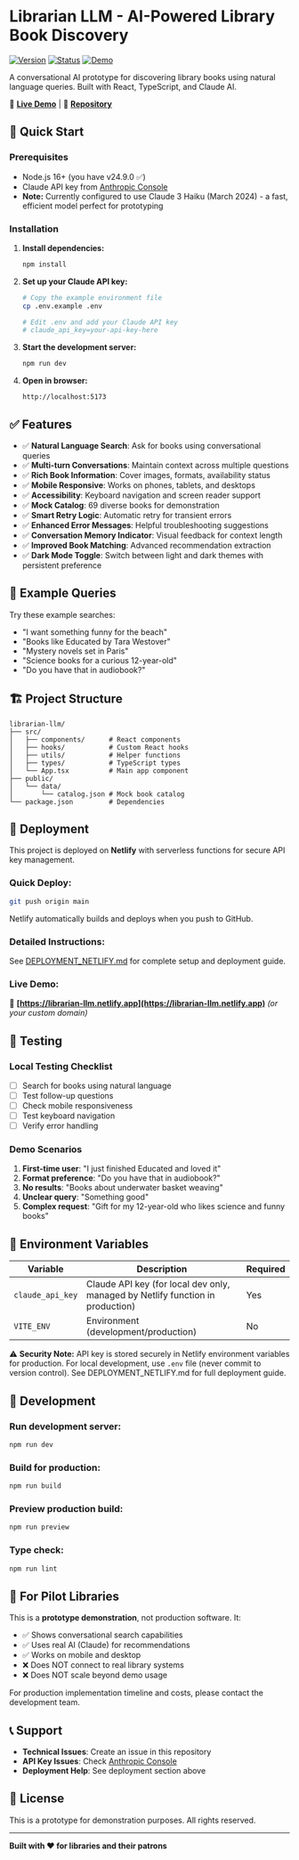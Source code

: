 # Librarian LLM - AI-Powered Library Book Discovery

[![Version](https://img.shields.io/badge/version-1.0.0-blue)](https://github.com/assembly-labs/drew-garraway-consulting/tree/main/librarian-llm)
[![Status](https://img.shields.io/badge/status-production%20ready-green)](https://drewgarraway.com/librarian-llm/)
[![Demo](https://img.shields.io/badge/demo-live-orange)](https://drewgarraway.com/librarian-llm/)

A conversational AI prototype for discovering library books using natural language queries. Built with React, TypeScript, and Claude AI.

🔗 **[Live Demo](https://drewgarraway.com/librarian-llm/)** | 📂 **[Repository](https://github.com/assembly-labs/drew-garraway-consulting/tree/main/librarian-llm)**

## 🚀 Quick Start

### Prerequisites

- Node.js 16+ (you have v24.9.0 ✅)
- Claude API key from [Anthropic Console](https://console.anthropic.com/)
- **Note:** Currently configured to use Claude 3 Haiku (March 2024) - a fast, efficient model perfect for prototyping

### Installation

1. **Install dependencies:**
   ```bash
   npm install
   ```

2. **Set up your Claude API key:**
   ```bash
   # Copy the example environment file
   cp .env.example .env

   # Edit .env and add your Claude API key
   # claude_api_key=your-api-key-here
   ```

3. **Start the development server:**
   ```bash
   npm run dev
   ```

4. **Open in browser:**
   ```
   http://localhost:5173
   ```

## ✅ Features

- ✅ **Natural Language Search**: Ask for books using conversational queries
- ✅ **Multi-turn Conversations**: Maintain context across multiple questions
- ✅ **Rich Book Information**: Cover images, formats, availability status
- ✅ **Mobile Responsive**: Works on phones, tablets, and desktops
- ✅ **Accessibility**: Keyboard navigation and screen reader support
- ✅ **Mock Catalog**: 69 diverse books for demonstration
- ✅ **Smart Retry Logic**: Automatic retry for transient errors
- ✅ **Enhanced Error Messages**: Helpful troubleshooting suggestions
- ✅ **Conversation Memory Indicator**: Visual feedback for context length
- ✅ **Improved Book Matching**: Advanced recommendation extraction
- ✅ **Dark Mode Toggle**: Switch between light and dark themes with persistent preference

## 🎯 Example Queries

Try these example searches:
- "I want something funny for the beach"
- "Books like Educated by Tara Westover"
- "Mystery novels set in Paris"
- "Science books for a curious 12-year-old"
- "Do you have that in audiobook?"

## 🏗️ Project Structure

```
librarian-llm/
├── src/
│   ├── components/      # React components
│   ├── hooks/           # Custom React hooks
│   ├── utils/           # Helper functions
│   ├── types/           # TypeScript types
│   └── App.tsx          # Main app component
├── public/
│   └── data/
│       └── catalog.json # Mock book catalog
└── package.json         # Dependencies
```

## 🚢 Deployment

This project is deployed on **Netlify** with serverless functions for secure API key management.

### Quick Deploy:
```bash
git push origin main
```
Netlify automatically builds and deploys when you push to GitHub.

### Detailed Instructions:
See [DEPLOYMENT_NETLIFY.md](DEPLOYMENT_NETLIFY.md) for complete setup and deployment guide.

### Live Demo:
🔗 **[https://librarian-llm.netlify.app](https://librarian-llm.netlify.app)** *(or your custom domain)*

## 🧪 Testing

### Local Testing Checklist

- [ ] Search for books using natural language
- [ ] Test follow-up questions
- [ ] Check mobile responsiveness
- [ ] Test keyboard navigation
- [ ] Verify error handling

### Demo Scenarios

1. **First-time user**: "I just finished Educated and loved it"
2. **Format preference**: "Do you have that in audiobook?"
3. **No results**: "Books about underwater basket weaving"
4. **Unclear query**: "Something good"
5. **Complex request**: "Gift for my 12-year-old who likes science and funny books"

## 🔑 Environment Variables

| Variable | Description | Required |
|----------|-------------|----------|
| `claude_api_key` | Claude API key (for local dev only, managed by Netlify function in production) | Yes |
| `VITE_ENV` | Environment (development/production) | No |

⚠️ **Security Note:** API key is stored securely in Netlify environment variables for production. For local development, use `.env` file (never commit to version control). See DEPLOYMENT_NETLIFY.md for full deployment guide.

## 📝 Development

### Run development server:
```bash
npm run dev
```

### Build for production:
```bash
npm run build
```

### Preview production build:
```bash
npm run preview
```

### Type check:
```bash
npm run lint
```

## 🤝 For Pilot Libraries

This is a **prototype demonstration**, not production software. It:
- ✅ Shows conversational search capabilities
- ✅ Uses real AI (Claude) for recommendations
- ✅ Works on mobile and desktop
- ❌ Does NOT connect to real library systems
- ❌ Does NOT scale beyond demo usage

For production implementation timeline and costs, please contact the development team.

## 📞 Support

- **Technical Issues**: Create an issue in this repository
- **API Key Issues**: Check [Anthropic Console](https://console.anthropic.com/)
- **Deployment Help**: See deployment section above

## 📄 License

This is a prototype for demonstration purposes. All rights reserved.

---

**Built with ❤️ for libraries and their patrons**
